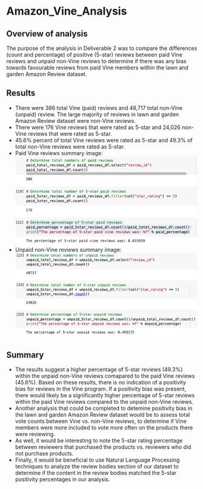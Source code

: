# Amazon_Vine_Analysis

## Overview of analysis
The purpose of the analysis in Deliverable 2 was to compare the differences (count and percentage) of positive (5-star) reviews between paid Vine reviews and unpaid non-Vine reviews to determine if there was any bias towards favourable reviews from paid Vine members within the lawn and garden Amazon Review dataset.

## Results
- There were 386 total Vine (paid) reviews and 48,717 total non-Vine (unpaid) review. The large majority of reviews in lawn and garden Amazon Review dataset were non-Vine reviews.
- There were 176 Vine reviews that were rated as 5-star and 24,026 non-Vine reviews that were rated as 5-star.
- 45.6% percent of total Vine reviews were rated as 5-star and 49.3% of total non-Vine reviews were rated as 5-star. 
- Paid Vine reviews summary image: ![Analysis of paid Vine reviews](https://github.com/AaraniSivasekaram/Amazon_Vine_Analysis/blob/main/Analysis%20of%20paid%20Vine%20reviews.png)
- Unpaid non-Vine reviews summary image: ![Analysis of unpaid non-Vine reviews.png](https://github.com/AaraniSivasekaram/Amazon_Vine_Analysis/blob/main/Analysis%20of%20unpaid%20non-Vine%20reviews.png)

## Summary
- The results suggest a higher percentage of 5-star reviews (49.3%) within the unpaid non-Vine reviews comapared to the paid Vine reviews (45.6%). Based on these results, there is no indication of a positivity bias for reviews in the Vine program. If a positivity bias was present, there would likely be a significantly higher percentage of 5-star reviews within the paid Vine reviews compared to the unpaid non-Vine reviews. 
- Another analysis that could be completed to detemine positivity bias in the lawn and garden Amazon Review dataset would be to assess total vote counts between Vine vs. non-Vine reviews, to determine if Vine members were more included to vote more often on the products there were reviewing.
- As well, it would be interesting to note the 5-star rating percentage between reviewers that purchased the products vs. reviewers who did not purchase products. 
- Finally, it would be beneficial to use Natural Language Processing techniques to analyze the review bodies section of our dataset to determine if the content in the review bodies matched the 5-star positivity percentages in our analysis. 
